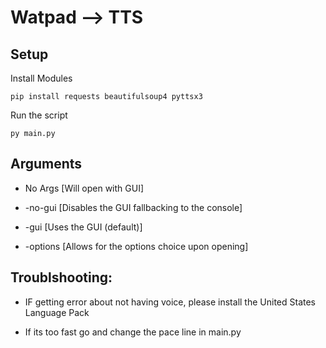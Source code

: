 # Watpad --> TTS

## Setup

Install Modules
```
pip install requests beautifulsoup4 pyttsx3
```

Run the script
```
py main.py
```

## Arguments

- No Args [Will open with GUI]

- -no-gui [Disables the GUI fallbacking to the console]

- -gui [Uses the GUI (default)]

- -options [Allows for the options choice upon opening]

## Troublshooting:

- IF getting error about not having voice, please install the United States Language Pack

- If its too fast go and change the pace line in main.py
